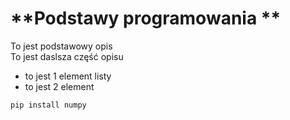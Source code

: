 # **Podstawy programowania **

To jest podstawowy opis  
To jest daslsza część opisu 

- to jest 1 element listy  
- to jest 2 element

```shell
pip install numpy
```
